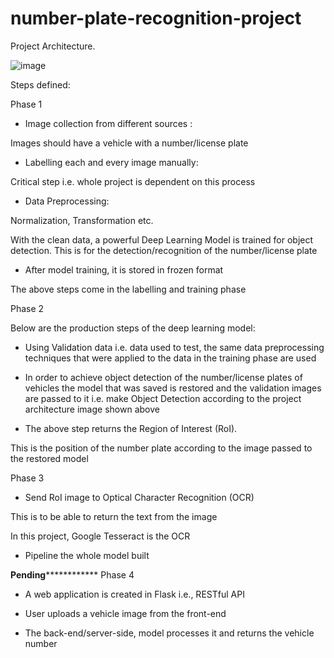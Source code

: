 # number-plate-recognition-project
Project Architecture. 

![image](https://github.com/willytsinda/number-plate-recognition-project/assets/97414552/7f1bfacc-e1b6-4bfc-8edc-a8fd96baecc4)

Steps defined:

Phase 1

- Image collection from different sources : 

Images should have a vehicle with a number/license plate

- Labelling each and every image manually:

Critical step i.e. whole project is dependent on this process

- Data Preprocessing:

Normalization, Transformation etc. 

With the clean data, a powerful Deep Learning Model is trained for object detection. This is for the detection/recognition of the number/license plate 

- After model training, it is stored in frozen format 

The above steps come in the labelling and training phase


Phase 2 

Below are the production steps of the deep learning model:

- Using Validation data i.e. data used to test, the same data preprocessing techniques that were applied to the data in the training phase are used

- In order to achieve object detection of the number/license plates of vehicles the model that was saved is restored and the validation images are passed to it i.e. make Object Detection according to the project architecture image shown above

- The above step returns the Region of Interest (RoI). 

This is the position of the number plate according to the image passed to the restored model


Phase 3

- Send RoI image to Optical Character Recognition (OCR) 

This is to be able to return the text from the image

In this project, Google Tesseract is the OCR 

- Pipeline the whole model built 

**************Pending**************************
Phase 4

- A web application is created in Flask i.e., RESTful API 

- User uploads a vehicle image from the front-end 

- The back-end/server-side, model processes it and returns the vehicle number

